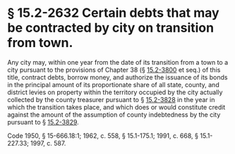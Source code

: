 # § 15.2-2632 Certain debts that may be contracted by city on transition from town.

<p>Any city may, within one year from the date of its transition from a town to a city pursuant to the provisions of Chapter 38 (§ <a href='http://law.lis.virginia.gov/vacode/15.2-3800/'>15.2-3800</a> et seq.) of this title, contract debts, borrow money, and authorize the issuance of its bonds in the principal amount of its proportionate share of all state, county, and district levies on property within the territory occupied by the city actually collected by the county treasurer pursuant to § <a href='http://law.lis.virginia.gov/vacode/15.2-3828/'>15.2-3828</a> in the year in which the transition takes place, and which does or would constitute credit against the amount of the assumption of county indebtedness by the city pursuant to § <a href='http://law.lis.virginia.gov/vacode/15.2-3829/'>15.2-3829</a>.</p><p>Code 1950, § 15-666.18:1; 1962, c. 558, § 15.1-175.1; 1991, c. 668, § 15.1-227.33; 1997, c. 587.</p>